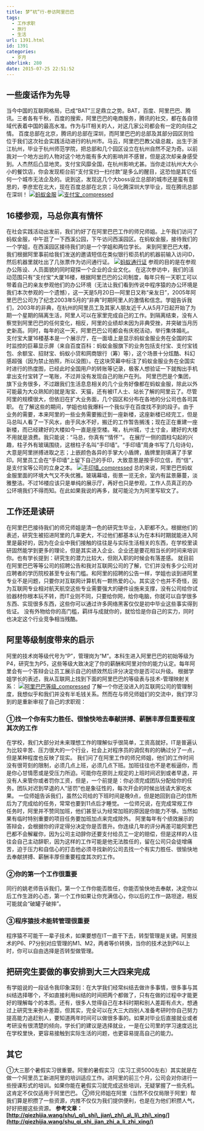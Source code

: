 ```yaml
---
title: 梦“杭”行-参访阿里巴巴
tags:
  - 工作求职
  - 旅行
  - 生活
url: 1391.html
id: 1391
categories:
  - 岁月
abbrlink: 280
date: 2015-07-25 22:51:52
---
```


一些废话作为先导
--------

当今中国的互联网格局，已成“BAT”三足鼎立之势。BAT，百度、阿里巴巴、腾讯。三者各有千秋，百度的搜索，阿里巴巴的电商服务，腾讯的社交，都在各自领域代表着中国的最高水准。作为与IT相关的人，对这几家公司都会有一定的向往之情。 百度总部在北京，腾讯的总部在深圳，而阿里巴巴的总部及其部分园区则恰位于我们这次社会实践活动进行的杭州市。马云，阿里巴巴教父级总裁，出生于浙江杭州，毕业于杭州师范学院，把总部和几个园区设立在杭州自然不足为奇。以前我对一个地方出的人物对这个地方能有多大的影响并不感冒，但是这次却亲身感受到。人杰然后凸显地灵。支付宝风靡全国，在杭州影响尤甚。当你走过杭州大大小小的餐饮店，你会发现柜台前“支付宝扫一扫付款”是多么的醒目，这恐怕是其它任何一个城市无法企及的。说到这，发现这几个大boss设立总部的城市还是蛮有意思的，李彦宏在北大，现在百度总部在北京；马化腾深圳大学毕业，现在腾讯总部在深圳！ [![蚂蚁金服](http://baiyuan.wang/wp-content/uploads/2015/07/baiyuan.wang_2015-07-25_21-59-39.jpg)](http://baiyuan.wang/wp-content/uploads/2015/07/baiyuan.wang_2015-07-25_21-59-39.jpg) [![支付宝_compressed](http://baiyuan.wang/wp-content/uploads/2015/07/baiyuan.wang_2015-07-25_22-07-58.jpg)](http://baiyuan.wang/wp-content/uploads/2015/07/baiyuan.wang_2015-07-25_22-07-58.jpg)

16楼参观，马总你真有情怀
-------------

在社会实践活动出发前，我们约好了在阿里巴巴工作的师兄师姐。上午我们访问了蚂蚁金服，中午逛了一下西溪公园，下午访问西溪园区。在蚂蚁金服，接待我们的一个学姐，在西溪园区接待我们的是一个学姐和两位学长。 来到阿里巴巴大楼，我们根据阿里事前给我们发送的邀请短信在类似银行柜员机的机器前输入访问ID，然后机器里就吐出了几张票作为访问通行证。 [![蚂蚁通行证](http://baiyuan.wang/wp-content/uploads/2015/07/baiyuan.wang_2015-07-25_22-02-38.jpg)](http://baiyuan.wang/wp-content/uploads/2015/07/baiyuan.wang_2015-07-25_22-02-38.jpg) 参观的目的是在参观办公陈设、人员面貌的同时窥探一个企业的企业文化。 在这次参访中，我们的活动范围只有“支付宝”大厦16楼，根据阿里巴巴的公司制度，每年只有一天职工可以带着自己的亲友参观他们的办公环境（无法让我们看到传说中程序猿的办公环境是我们本次参观的一个遗憾），这一天是5月20日—阿里日又称“亲友日”，2005年阿里巴巴公司为了纪念2003年5月的“非典”时期阿里人的激情和信念。学姐告诉我们，2003年的非典，在杭州的阿里员工及其家人朋友近千人从5月7日起开始了为期一个星期的隔离生活，阿里人可以在家里完成自己的工作。到隔离结束，没有人察觉到阿里巴巴的任何变化，相反，阿里的业绩却未因为非典受挫，并突破当月历史新高。同时，每年的这一天，阿里巴巴公司都会有庆祝活动，举行集体婚礼。 支付宝大厦16楼基本是一个展示厅，在一面墙上是显示蚂蚁金服业务在全国的实时监控的巨幕显示屏（来自百度百科：蚂蚁金服旗下的业务包括支付宝、支付宝钱包、余额宝、招财宝、蚂蚁小贷和网商银行（筹）等），这个场景十分炫酷、科幻感超强（因为禁止拍照，所以没图）。在这块荧幕中标注了蚂蚁金服业务在全国实时进行的热度图，已经此时全国用户的转账等记录，极客人想验证一下就掏出手机拿出支付宝转了一笔账，不过并没有发现自己的账户在列。 阿里巴巴是个集团，旗下业务很多，不过跟我们生活息息相关的几个业务好像都在蚂蚁金服，除此以外可能最为大众熟知的就是淘宝、天猫，还有被IT人士、站长了解的阿里云了。尽管阿里的规模很大，但依旧在扩大业务面，几个园区和分布在各地的分公司也各司其职。 在了解这些的期间，学姐也给我爆料一个我似乎在百度找不到的段子。由于业务的需要，本来阿里的一些业务需要搬迁到一座新楼，这座新楼已经完工，但是马总叫人看了一下风水，由于风水不好，搬迁的工作暂告搁浅；现在正在重建一座新楼，而已经建好的大楼如今一直是座空楼。唉，杭州城，寸土寸金，建好的大楼不用就是浪费。我只能说：“马总，你真有“‘情怀’"。 在展厅一侧的圆柱勾起的兴趣，柱子外有玻璃围绕，这根柱子名叫“手印墙”。“手印墙”周身书写了几句诗句，大意是阿里拼搏进取之志；上嵌颜色各异的手掌大小盾牌，盾牌里则填满了手掌印。阿里员工会在“手印墙”上留下自己的手印，大致意思是按手印立信，而“信”，是支付宝等公司的立身之本。 [![手印墙_compressed](http://baiyuan.wang/wp-content/uploads/2015/07/baiyuan.wang_2015-07-26_10-28-57.jpg)](http://baiyuan.wang/wp-content/uploads/2015/07/baiyuan.wang_2015-07-26_10-28-57.jpg) 总的来说，阿里巴巴蚂蚁金服里面的环境大气又不失优雅。玻璃幕墙，街景一览无余，室内有盆景藤蔓，淡雅整洁。不过16楼应该只是单纯的展示厅，再好也只是参观，工作人员真正的办公环境我们不得而知。在此如果我说的再多，就可能沦为为阿里写软文了。

工作还是读研
------

在阿里巴巴接待我们的师兄师姐是清一色的研究生毕业，入职都不久。根据他们的表述，研究生被招进阿里的几率更大，不过他们都基本认为在本科时期就能进入阿里是最好的，因为在企业中我们接触的往往是与实际生活相关的东西，在学校里读研固然能学到更多的理论，但是其实进入企业、企业还是要花相当长的时间来培训你。也有学长提到：研究生的潜力比较大，但刚入职的时候会有落差感。 就目前在阿里巴巴等等公司的招聘公告和我对互联网公司的了解，它们并没有多少公司对应聘者的学历院校甚至专业有门槛。和阿里的招聘的公告一样，学姐也谈到进阿里专业不是问题，只要你对互联网计算机有一颗热爱的心。其实这个也并不奇怪，因为互联网专业相对航天航空这些专业需要强大的硬件设施来支撑，没有公司给你试验器材你根本玩不转，而IT业则不同，只要给你网，给你电脑，你就可以自学很多东西、实现很多东西，这些你可以通过许多网络黑客仅仅是初中毕业这些事实得到佐证。 没有外物给你的高门槛，羁绊与成就你的，就恰恰是你自己的实力，同时也决定这个行业竞争相当残酷。

阿里等级制度带来的启示
-----------

阿里的技术岗等级代号为“P”，管理岗为“M”。本科生进入阿里巴巴的初始等级为P4，研究生为P5，这些等级大致决定了你的薪酬和阿里对你的能力认定。每年阿里会有一个答辩会让员工展示自己的绩效然后评分决定你是否可以升级。 根据学姐学长的表述，我从互联网上找到下面的阿里巴巴的等级表与技术-管理映射关系： [![阿里巴巴等级_compressed](http://baiyuan.wang/wp-content/uploads/2015/07/baiyuan.wang_2015-07-26_21-45-54.jpg)](http://baiyuan.wang/wp-content/uploads/2015/07/baiyuan.wang_2015-07-26_21-45-54.jpg) 了解一个你还没进入的互联网公司的管理制度，我想似乎和我们并没有半毛钱关系。然而在与师兄师姐们的交流中，我们学习到的是重新审视了自己的求职观：

### ①找一个你有实力胜任、很愉快地去奉献拼搏、薪酬丰厚但重要程度其次的工作

在学校，我们大部分对未来理想工作的理解似乎很简单，工资高就好。IT是普遍认为比较辛苦、压力很大的一个行业，社会上对程序员的调侃有的的确过分了一点，但是某种程度也反映了现实。 我们问了在阿里工作的师兄师姐，他们的工作时间没有很苛刻的限制，必须几点上班，必须几点下班。加班往往也不是老板逼你，而是你心甘情愿或是受压力所迫。可能你在原则上规定的上班时间迟到或者早退，并没有人来管你或者罚你工资，但是，一个前提是：你必须完成团队分配给你的任务。团队对迟到早退的人“惩罚”也是象征性的，每次开会的时候出钱请大家吃水果。 一位师姐告诉我们，虽然公司给的下班时间是晚9点，但是她回到自己的住所后为了完成给的任务，常常也要到11点后才睡觉。 一位师兄说，在完成常规工作任务时，阿里并不赞同加班，他们甚至认为经常加班的原因是你能力不够。当然如果有临时特别重要的项目任务要加班加点来完成除外。 阿里每年有个绩效展示的答辩会，会根据你的评定得分决定你是否晋升。你连续几年的评分再差可能阿里巴巴都不会解雇你，因为公司主动辞你还要支付给员工一定的赔偿，但是这样的人往往会自己主动辞职，因为这样的工作可能是他无法胜任的，留在公司只会徒增痛苦，迫于压力和自信心的打击他必须寻找新的公司去找一个有实力胜任、很愉快地去奉献拼搏、薪酬丰厚但重要程度其次的工作。

### ②你的第一个工作很重要

同行的姚老师告诉我们，第一个工作你能否胜任，你能否愉快地去奉献，决定你以后工作生涯的心态，第一个工作如果让你充满信心，你以后的工作一路坦途，相反可能就会“破罐子破摔”。

### ③程序猿技术能转管理很重要

程序猿不可能干一辈子技术，如果要想在IT一直干下去，转型管理是关键。阿里技术的P6、P7分别对应管理的M1、M2，两者等价转换，当你的技术达到P6以上时，你可以自由选择是否转型做管理。

把研究生要做的事安排到大三大四来完成
------------------

有学姐说的一段话令我印象深刻：在大学我们经常纠结去做许多事情，很多事与其纠结选择哪个，不如直接利用纠结的时间把两个都做了，只有在做的过程中才能更好的理解每个的本质。还有，很多人觉得自己在本科时期和别人差距有点大，想通过上研究生来弥补差距，但其实，完全可以在大三大四别人准备考研时你自己努力提高能力追赶别人，要知道两年时间可以做很多事的。如果对毕业后直接就业或者考研没有很清楚的倾向，学长们的建议是选择就业，一是在公司里的学习速度远比在学校里快，更容易接触到实际生活的问题，也更容易提高自己的能力。

其它
--

①大三那个暑假实习很重要。阿里的暑假实习（实习工资5000左右）其实就是在做一个阿里员工新进阿里的培训适应工作。进阿里的前三个月，公司会对你进行一些授课形式的培训。如果你能在暑假实习就完成这些培训，无疑掌握了一些先机。这肯定不仅仅适用于阿里巴巴。 ②师兄师姐在阿里（当然不仅仅局限于阿里）帮我们算是积攒了一些资源，内推不仅仅为我们提供便利，也是在为他们积攒人气，好好把握这些资源。 **参考文章：[http://qiezhijia.wang/shu\_qi\_shi\_jian\_zhi\_a\_li\_zhi\_xing/](http://qiezhijia.wang/shu_qi_shi_jian_zhi_a_li_zhi_xing/)**